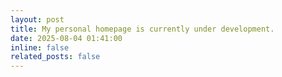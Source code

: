 ```yaml
---
layout: post
title: My personal homepage is currently under development.
date: 2025-08-04 01:41:00
inline: false
related_posts: false
---
```


